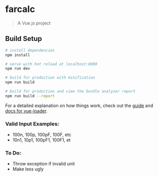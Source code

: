 # farcalc

> A Vue.js project

## Build Setup

``` bash
# install dependencies
npm install

# serve with hot reload at localhost:8080
npm run dev

# build for production with minification
npm run build

# build for production and view the bundle analyzer report
npm run build --report
```

For a detailed explanation on how things work, check out the [guide](http://vuejs-templates.github.io/webpack/) and [docs for vue-loader](http://vuejs.github.io/vue-loader).

### Valid Input Examples:
 - 100n, 100p, 100pF, 100F, etc
 - 10n1, 10p1, 100pF1, 100F1, et

### To Do: 
 - Throw exception if invalid unit
 - Make less ugly
 
